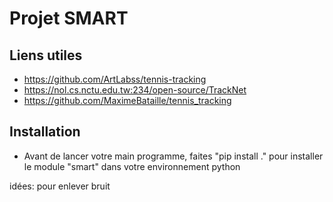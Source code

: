 # Projet SMART
## Liens utiles
- https://github.com/ArtLabss/tennis-tracking
- https://nol.cs.nctu.edu.tw:234/open-source/TrackNet
- https://github.com/MaximeBataille/tennis_tracking

## Installation
- Avant de lancer votre main programme, faites "pip install ." pour installer le module "smart" dans votre environnement python

idées:
pour enlever bruit